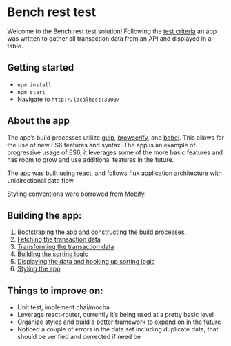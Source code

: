 # Bench rest test

Welcome to the Bench rest test solution! Following the [test criteria](http://resttest.bench.co/front.html) an app was written to gather all transaction data from an API and displayed in a table.

## Getting started

- `npm install`
- `npm start`
- Navigate to `http://localhost:3000/`

## About the app

The app’s build processes utilize [gulp](http://gulpjs.com/), [browserify](http://browserify.org/), and [babel](https://babeljs.io/). This allows for the use of new ES6 features and syntax. The app is an example of progressive usage of ES6, it leverages some of the more basic features and has room to grow and use additional features in the future.

The app was built using react, and follows [flux](https://facebook.github.io/flux/docs/overview.html) application architecture with unidirectional data flow.

Styling conventions were borrowed from [Mobify](https://github.com/mobify/mobify-code-style/tree/master/css).

## Building the app:

1. [Bootstraping the app and constructing the build processes.](https://github.com/levindixon/bench-rest-test/pull/1)
2. [Fetching the transaction data](https://github.com/levindixon/bench-rest-test/pull/2)
3. [Transforming the transaction data](https://github.com/levindixon/bench-rest-test/pull/3)
4. [Building the sorting logic](https://github.com/levindixon/bench-rest-test/pull/4)
5. [Displaying the data and hooking up sorting logic](https://github.com/levindixon/bench-rest-test/pull/5)
6. [Styling the app](https://github.com/levindixon/bench-rest-test/pull/6)

## Things to improve on:

- Unit test, implement chai/mocha
- Leverage react-router, currently it’s being used at a pretty basic level
- Organize styles and build a better framework to expand on in the future
- Noticed a couple of errors in the data set including duplicate data, that should be verified and corrected if need be
